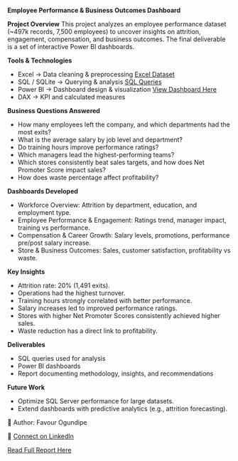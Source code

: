 **Employee Performance & Business Outcomes Dashboard**

**Project Overview**
This project analyzes an employee performance dataset (~497k records, 7,500 employees) to uncover insights on attrition, engagement, compensation, and business outcomes. The final deliverable is a set of interactive Power BI dashboards.

**Tools & Technologies**
- Excel → Data cleaning & preprocessing [Excel Dataset](https://docs.google.com/spreadsheets/d/1XbWVnvYdHf_c_98yImZjWoCEsuXCsY8-/edit?usp=sharing&ouid=105166239657745396361&rtpof=true&sd=true)
- SQL / SQLite → Querying & analysis [SQL Queries](https://drive.google.com/file/d/1QozKS6g61RcMeIz_j3MSII1RxGj0l77z/view?usp=sharing)
- Power BI → Dashboard design & visualization [View Dashboard Here](https://drive.google.com/file/d/1s3qH2yvebH7daJ_c4nCBmlKn8-_INhXJ/view?usp=sharing)
- DAX → KPI and calculated measures

**Business Questions Answered**
- How many employees left the company, and which departments had the most exits?
- What is the average salary by job level and department?
- Do training hours improve performance ratings?
- Which managers lead the highest-performing teams?
- Which stores consistently beat sales targets, and how does Net Promoter Score impact sales?
- How does waste percentage affect profitability?

**Dashboards Developed**
- Workforce Overview: Attrition by department, education, and employment type.
- Employee Performance & Engagement: Ratings trend, manager impact, training vs performance.
- Compensation & Career Growth: Salary levels, promotions, performance pre/post salary increase.
- Store & Business Outcomes: Sales, customer satisfaction, profitability vs waste.

**Key Insights**
- Attrition rate: 20% (1,491 exits).
- Operations had the highest turnover.
- Training hours strongly correlated with better performance.
- Salary increases led to improved performance ratings.
- Stores with higher Net Promoter Scores consistently achieved higher sales.
- Waste reduction has a direct link to profitability.

**Deliverables**
- SQL queries used for analysis
- Power BI dashboards
- Report documenting methodology, insights, and recommendations

**Future Work**
- Optimize SQL Server performance for large datasets.
- Extend dashboards with predictive analytics (e.g., attrition forecasting).

👤 Author: Favour Ogundipe

🔗 [Connect on LinkedIn](www.linkedin.com/in/favour-ogundipe)

[Read Full Report Here](https://fayvoredd.medium.com/employee-performance-business-outcomes-analytics-5769aa83fdcf)
